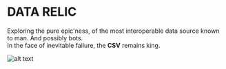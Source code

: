 # DATA RELIC

Exploring the pure epic'ness, of the most interoperable data source known to man. And possibly bots.  
In the face of inevitable failure, the **CSV** remains king.

![alt text](https://bafybeif3wsuco7md2leytnrlw645dkpwwbwwtw4jagb7cjl277qgjbzyjm.ipfs.infura-ipfs.io/)
